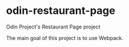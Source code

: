# odin-restaurant-page
Odin Project's Restaurant Page project

The main goal of this project is to use Webpack.
